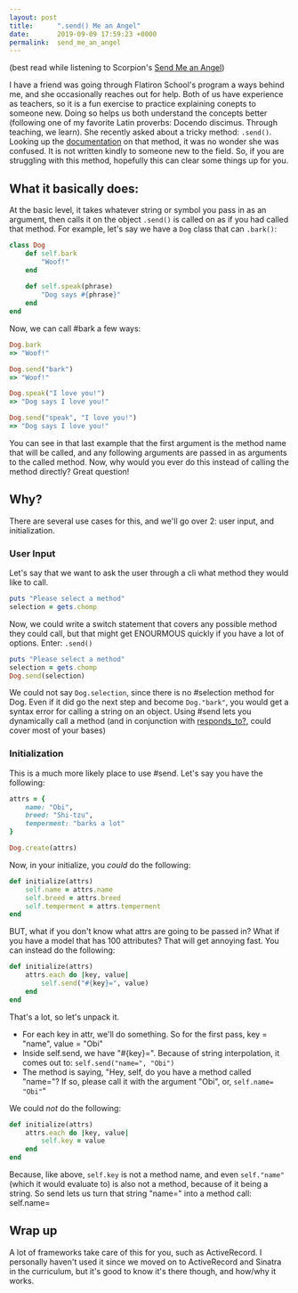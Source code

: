 ```yaml
---
layout: post
title:      ".send() Me an Angel"
date:       2019-09-09 17:59:23 +0000
permalink:  send_me_an_angel
---
```



(best read while listening to Scorpion's [Send Me an Angel](https://www.youtube.com/watch?v=1UUYjd2rjsE))

I have a friend was going through Flatiron School's program a ways behind me, and she occasionally reaches out for help. Both of us have experience as teachers, so it is a fun exercise to practice explaining conepts to someone new. Doing so helps us both understand the concepts better (following one of my favorite Latin proverbs: Docendo discimus. Through teaching, we learn). She recently asked about a tricky method: `.send()`. Looking up the [documentation](https://apidock.com/ruby/Object/send) on that method, it was no wonder she was confused. It is not written kindly to someone new to the field. So, if you are struggling with this method, hopefully this can clear some things up for you.

## What it basically does:

At the basic level, it takes whatever string or symbol you pass in as an argument, then calls it on the object `.send()` is called on as if you had called that method. For example, let's say we have a `Dog` class that can `.bark()`:

```ruby
class Dog
	def self.bark
		"Woof!"
	end
	
	def self.speak(phrase)
		"Dog says #{phrase}"
	end
end
```

Now, we can call #bark a few ways:
```ruby
Dog.bark
=> "Woof!"

Dog.send("bark")
=> "Woof!"

Dog.speak("I love you!")
=> "Dog says I love you!"

Dog.send("speak", "I love you!")
=> "Dog says I love you!"
```

You can see in that last example that the first argument is the method name that will be called, and any following arguments are passed in as arguments to the called method. Now, why would you ever do this instead of calling the method directly? Great question!

## Why?

There are several use cases for this, and we'll go over 2: user input, and initialization.

### User Input

Let's say that we want to ask the user through a cli what method they would like to call.
```ruby
puts "Please select a method"
selection = gets.chomp
```
Now, we could write a switch statement that covers any possible method they could call, but that might get ENOURMOUS quickly if you have a lot of options. Enter: `.send()`
```ruby
puts "Please select a method"
selection = gets.chomp
Dog.send(selection)
```
We could not say `Dog.selection`, since there is no #selection method for Dog. Even if it did go the next step and become `Dog."bark"`, you would get a syntax error for calling a string on an object. Using #send lets you dynamically call a method (and in conjunction with [responds_to?](http://chrisdallasanta.com/response_required), could cover most of your bases)

### Initialization

This is a much more likely place to use #send. Let's say you have the following:
```ruby
attrs = {
	name: "Obi",
	breed: "Shi-tzu",
	temperment: "barks a lot"
}

Dog.create(attrs)
```

Now, in your initialize, you *could* do the following:
```ruby
def initialize(attrs)
	self.name = attrs.name
	self.breed = attrs.breed
	self.temperment = attrs.temperment
end
```
BUT, what if you don't know what attrs are going to be passed in? What if you have a model that has 100 attributes? That will get annoying fast. You can instead do the following:
```ruby
def initialize(attrs)
	attrs.each do |key, value|
		self.send("#{key}=", value)
	end
end
```

That's a lot, so let's unpack it.

- For each key in attr, we'll do something. So for the first pass, key = "name", value = "Obi"
- Inside self.send, we have "#{key}=". Because of string interpolation, it comes out to: `self.send("name=", "Obi")`
- The method is saying, "Hey, self, do you have a method called "name="? If so, please call it with the argument "Obi", or, `self.name= "Obi"`"

We could _not_ do the following:
```ruby
def initialize(attrs)
	attrs.each do |key, value|
		self.key = value
	end
end
```

Because, like above, `self.key` is not a method name, and even `self."name"` (which it would evaluate to) is also not a method, because of it being a string. So send lets us turn that string "name=" into a method call: self.name=

## Wrap up
A lot of frameworks take care of this for you, such as ActiveRecord. I personally haven't used it since we moved on to ActiveRecord and Sinatra in the curriculum, but it's good to know it's there though, and how/why it works. 
